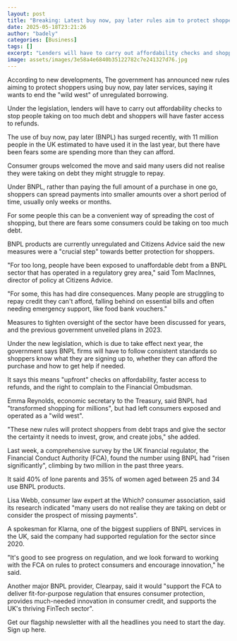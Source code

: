 ```yaml
---
layout: post
title: "Breaking: Latest buy now, pay later rules aim to protect shoppers"
date: 2025-05-18T23:21:26
author: "badely"
categories: [Business]
tags: []
excerpt: "Lenders will have to carry out affordability checks and shoppers will have faster access to refunds under the plans."
image: assets/images/3e58a4e6840b35122782c7e241327d76.jpg
---
```


According to new developments, The government has announced new rules aiming to protect shoppers using buy now, pay later services, saying it wants to end the "wild west" of unregulated borrowing.

Under the legislation, lenders will have to carry out affordability checks to stop people taking on too much debt and shoppers will have faster access to refunds.

The use of buy now, pay later (BNPL) has surged recently, with 11 million people in the UK estimated to have used it in the last year, but there have been fears some are spending more than they can afford.

Consumer groups welcomed the move and said many users did not realise they were taking on debt they might struggle to repay.

Under BNPL, rather than paying the full amount of a purchase in one go, shoppers can spread payments into smaller amounts over a short period of time, usually only weeks or months.

For some people this can be a convenient way of spreading the cost of shopping, but there are fears some consumers could be taking on too much debt.

BNPL products are currently unregulated and Citizens Advice said the new measures were a "crucial step" towards better protection for shoppers.

"For too long, people have been exposed to unaffordable debt from a BNPL sector that has operated in a regulatory grey area," said Tom MacInnes, director of policy at Citizens Advice.

"For some, this has had dire consequences. Many people are struggling to repay credit they can't afford, falling behind on essential bills and often needing emergency support, like food bank vouchers."

Measures to tighten oversight of the sector have been discussed for years, and the previous government unveiled plans in 2023.

Under the new legislation, which is due to take effect next year, the government says BNPL firms will have to follow consistent standards so shoppers know what they are signing up to, whether they can afford the purchase and how to get help if needed.

It says this means "upfront" checks on affordability, faster access to refunds, and the right to complain to the Financial Ombudsman.

Emma Reynolds, economic secretary to the Treasury, said BNPL had "transformed shopping for millions", but had left consumers exposed and operated as a "wild west".

"These new rules will protect shoppers from debt traps and give the sector the certainty it needs to invest, grow, and create jobs," she added.

Last week, a comprehensive survey by the UK financial regulator, the Financial Conduct Authority (FCA), found the number using BNPL had "risen significantly", climbing by two million in the past three years.

It said 40% of lone parents and 35% of women aged between 25 and 34 use BNPL  products.

Lisa Webb, consumer law expert at the Which? consumer association, said its research indicated "many users do not realise they are taking on debt or consider the prospect of missing payments".

A spokesman for Klarna, one of the biggest suppliers of BNPL services in the UK, said the company had supported regulation for the sector since 2020.

"It's good to see progress on regulation, and we look forward to working with the FCA on rules to protect consumers and encourage innovation," he said.

Another major BNPL provider, Clearpay, said it would "support the FCA to deliver fit-for-purpose regulation that ensures consumer protection, provides much-needed innovation in consumer credit, and supports the UK's thriving FinTech sector".

Get our flagship newsletter with all the headlines you need to start the day. Sign up here.

